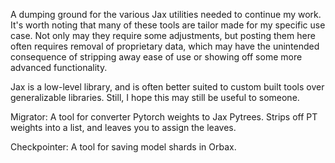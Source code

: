 A dumping ground for the various Jax utilities needed to continue my work.
It's worth noting that many of these tools are tailor made for my specific use case.
Not only may they require some adjustments, but posting them here often requires removal of proprietary data,
which may have the unintended consequence of stripping away ease of use or showing off some more advanced functionality.

Jax is a low-level library, and is often better suited to custom built tools over generalizable libraries. Still, I hope this may still be useful to someone.

Migrator: A tool for converter Pytorch weights to Jax Pytrees. Strips off PT weights into a list, and leaves you to assign the leaves.

Checkpointer: A tool for saving model shards in Orbax.
